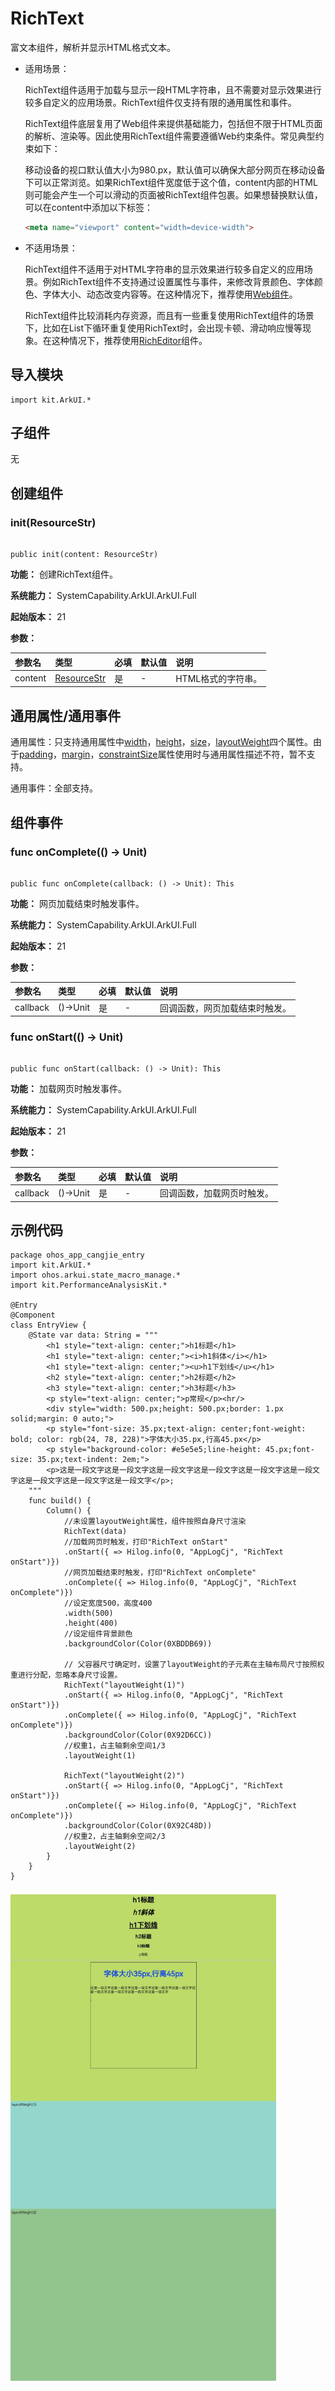 # RichText

富文本组件，解析并显示HTML格式文本。

- 适用场景：

  RichText组件适用于加载与显示一段HTML字符串，且不需要对显示效果进行较多自定义的应用场景。RichText组件仅支持有限的通用属性和事件。

  RichText组件底层复用了Web组件来提供基础能力，包括但不限于HTML页面的解析、渲染等。因此使用RichText组件需要遵循Web约束条件。常见典型约束如下：

  移动设备的视口默认值大小为980.px，默认值可以确保大部分网页在移动设备下可以正常浏览。如果RichText组件宽度低于这个值，content内部的HTML则可能会产生一个可以滑动的页面被RichText组件包裹。如果想替换默认值，可以在content中添加以下标签：

    ```html
    <meta name="viewport" content="width=device-width">
    ```

- 不适用场景：

  RichText组件不适用于对HTML字符串的显示效果进行较多自定义的应用场景。例如RichText组件不支持通过设置属性与事件，来修改背景颜色、字体颜色、字体大小、动态改变内容等。在这种情况下，推荐使用[Web组件](./cj-web-web.md)。

  RichText组件比较消耗内存资源，而且有一些重复使用RichText组件的场景下，比如在List下循环重复使用RichText时，会出现卡顿、滑动响应慢等现象。在这种情况下，推荐使用[RichEditor](./cj-text-input-richeditor.md)组件。

## 导入模块

```cangjie
import kit.ArkUI.*
```

## 子组件

无

## 创建组件

### init(ResourceStr)

```cangjie

public init(content: ResourceStr)
```

**功能：** 创建RichText组件。

**系统能力：** SystemCapability.ArkUI.ArkUI.Full

**起始版本：** 21

**参数：**

|参数名|类型|必填|默认值|说明|
|:---|:---|:---|:---|:---|
|content|[ResourceStr](../BasicServicesKit/cj-apis-base.md#interface-resourcestr)|是|-|HTML格式的字符串。|

## 通用属性/通用事件

通用属性：只支持通用属性中[width](./cj-universal-attribute-size.md#func-widthlength)，[height](./cj-universal-attribute-size.md#func-heightlength)，[size](./cj-universal-attribute-size.md#func-sizelength-length)，[layoutWeight](./cj-universal-attribute-size.md#func-layoutweightint32)四个属性。由于[padding](./cj-universal-attribute-size.md#func-paddinglength)，[margin](./cj-universal-attribute-size.md#func-marginlength)，[constraintSize](./cj-universal-attribute-size.md#func-constraintsizelength-length-length-length)属性使用时与通用属性描述不符，暂不支持。

通用事件：全部支持。

## 组件事件

### func onComplete(() -> Unit)

```cangjie

public func onComplete(callback: () -> Unit): This
```

**功能：** 网页加载结束时触发事件。

**系统能力：** SystemCapability.ArkUI.ArkUI.Full

**起始版本：** 21

**参数：**

|参数名|类型|必填|默认值|说明|
|:---|:---|:---|:---|:---|
|callback|()->Unit|是|-|回调函数，网页加载结束时触发。|

### func onStart(() -> Unit)

```cangjie

public func onStart(callback: () -> Unit): This
```

**功能：** 加载网页时触发事件。

**系统能力：** SystemCapability.ArkUI.ArkUI.Full

**起始版本：** 21

**参数：**

|参数名|类型|必填|默认值|说明|
|:---|:---|:---|:---|:---|
|callback|()->Unit|是|-|回调函数，加载网页时触发。|

## 示例代码

<!--run-->

```cangjie
package ohos_app_cangjie_entry
import kit.ArkUI.*
import ohos.arkui.state_macro_manage.*
import kit.PerformanceAnalysisKit.*

@Entry
@Component
class EntryView {
    @State var data: String = """
        <h1 style="text-align: center;">h1标题</h1>
        <h1 style="text-align: center;"><i>h1斜体</i></h1>
        <h1 style="text-align: center;"><u>h1下划线</u></h1>
        <h2 style="text-align: center;">h2标题</h2>
        <h3 style="text-align: center;">h3标题</h3>
        <p style="text-align: center;">p常规</p><hr/>
        <div style="width: 500.px;height: 500.px;border: 1.px solid;margin: 0 auto;">
        <p style="font-size: 35.px;text-align: center;font-weight: bold; color: rgb(24, 78, 228)">字体大小35.px,行高45.px</p>
        <p style="background-color: #e5e5e5;line-height: 45.px;font-size: 35.px;text-indent: 2em;">
        <p>这是一段文字这是一段文字这是一段文字这是一段文字这是一段文字这是一段文字这是一段文字这是一段文字这是一段文字</p>;
    """
    func build() {
        Column() {
            //未设置layoutWeight属性，组件按照自身尺寸渲染
            RichText(data)
            //加载网页时触发，打印"RichText onStart"
            .onStart({ => Hilog.info(0, "AppLogCj", "RichText onStart")})
            //网页加载结束时触发，打印"RichText onComplete"
            .onComplete({ => Hilog.info(0, "AppLogCj", "RichText onComplete")})
            //设定宽度500，高度400
            .width(500)
            .height(400)
            //设定组件背景颜色
            .backgroundColor(Color(0XBDDB69))

            // 父容器尺寸确定时，设置了layoutWeight的子元素在主轴布局尺寸按照权重进行分配，忽略本身尺寸设置。
            RichText("layoutWeight(1)")
            .onStart({ => Hilog.info(0, "AppLogCj", "RichText onStart")})
            .onComplete({ => Hilog.info(0, "AppLogCj", "RichText onComplete")})
            .backgroundColor(Color(0X92D6CC))
            //权重1，占主轴剩余空间1/3
            .layoutWeight(1)

            RichText("layoutWeight(2)")
            .onStart({ => Hilog.info(0, "AppLogCj", "RichText onStart")})
            .onComplete({ => Hilog.info(0, "AppLogCj", "RichText onComplete")})
            .backgroundColor(Color(0X92C48D))
            //权重2，占主轴剩余空间2/3
            .layoutWeight(2)
        }
    }
}
```

![richtext](figures/richtext.png)
